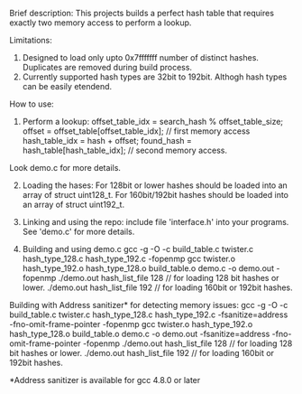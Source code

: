 Brief description:
This projects builds a perfect hash table that requires exactly two memory access to perform a lookup.

Limitations:
1. Designed to load only upto 0x7fffffff number of distinct hashes. Duplicates are removed during build process.
2. Currently supported hash types are 32bit to 192bit. Althogh hash types can be easily etendend.

How to use:

1. Perform a lookup:
offset_table_idx = search_hash % offset_table_size;
offset = offset_table[offset_table_idx]; // first memory access
hash_table_idx = hash + offset;
found_hash = hash_table[hash_table_idx]; // second memory access.

Look demo.c for more details.

2. Loading the hases:
For 128bit or lower hashes should be loaded into an array of struct uint128_t.
For 160bit/192bit hashes should be loaded into an array of struct uint192_t.

3. Linking and using the repo:
include file 'interface.h' into your programs.
See 'demo.c' for more details.

4. Building and using demo.c
gcc -g -O -c build_table.c twister.c hash_type_128.c hash_type_192.c -fopenmp
gcc twister.o hash_type_192.o hash_type_128.o build_table.o  demo.c -o demo.out  -fopenmp
./demo.out hash_list_file 128 // for loading 128 bit hashes or lower.
./demo.out hash_list_file 192 // for loading 160bit or 192bit hashes.

Building with Address sanitizer* for detecting memory issues:
gcc -g -O -c build_table.c twister.c hash_type_128.c hash_type_192.c -fsanitize=address -fno-omit-frame-pointer -fopenmp
gcc twister.o hash_type_192.o hash_type_128.o build_table.o  demo.c -o demo.out -fsanitize=address -fno-omit-frame-pointer -fopenmp
./demo.out hash_list_file 128 // for loading 128 bit hashes or lower.
./demo.out hash_list_file 192 // for loading 160bit or 192bit hashes.

*Address sanitizer is available for gcc 4.8.0 or later




